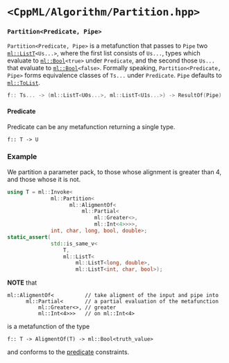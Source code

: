 # `<CppML/Algorithm/Partition.hpp>`

### `Partition<Predicate, Pipe>`

`Partition<Predicate, Pipe>` is a metafunction that passes to `Pipe` two [`ml::ListT`](../Vocabulary/List.md)`<Us...>`, where the first list consists of `Us...`, types which evaluate to [`ml::Bool`](../Vocabulary/Const.md)`<true>` under `Predicate`, and the second those `Us...` that evaluate to [`ml::Bool`](../Vocabulary/Const.md)`<false>`. Formally speaking, `Partition<Predicate, Pipe>` forms equivalence classes of `Ts...` under `Predicate`. `Pipe` defaults to [`ml::ToList`](../Functional/ToList.md).

```c++
f:: Ts... -> (ml::ListT<U0s...>, ml::ListT<U1s...>) -> ResultOf(Pipe)
```

#### Predicate

Predicate can be any metafunction returning a single type.
```
f:: T -> U
```

### Example

We partition a parameter pack, to those whose alignment is greater than 4, and those whose it is not.
```c++
using T = ml::Invoke<
              ml::Partition<
                    ml::AligmentOf<
                        ml::Partial<
                            ml::Greater<>,
                            ml::Int<4>>>>,
              int, char, long, bool, double>;
static_assert(
              std::is_same_v<
                  T,
                  ml::ListT<
                      ml::ListT<long, double>,
                      ml::ListT<int, char, bool>);
```
**NOTE** that
```
ml::AligmentOf<          // take aligment of the input and pipe into
      ml::Partial<       // a partial evaluation of the metafunction
          ml::Greater<>, // greater
          ml::Int<4>>>   // on ml::Int<4>
```
is a metafunction of the type
```
f:: T -> AligmentOf(T) -> ml::Bool<truth_value>
```
and conforms to the [predicate](#predicate) constraints.
